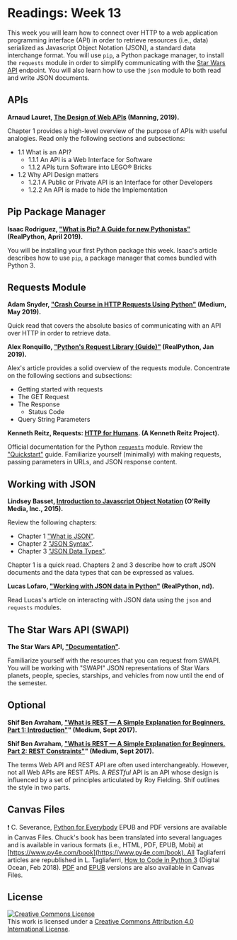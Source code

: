 # Readings: Week 13

This week you will learn how to connect over HTTP to a web application programming interface (API)
in order to retrieve resources (i.e., data) serialized as Javascript Object Notation (JSON), a
standard data interchange format. You will use `pip`, a Python package manager, to install the
`requests` module in order to simplify communicating with the [Star Wars API](https://swapi.co/)
endpoint. You will also learn how to use the `json` module to both read and write JSON documents.

## APIs

**Arnaud Lauret, [The Design of Web APIs](https://learning.oreilly.com/library/view/the-design-of/9781617295102/OEBPS/Text/c01.xhtml#h1-295102c01-0001) (Manning, 2019).**

Chapter 1 provides a high-level overview of the purpose of APIs with useful analogies. Read only the following sections and subsections:

* 1.1 What is an API?
  * 1.1.1 An API is a Web Interface for Software
  * 1.1.2 APIs turn Software into LEGO® Bricks
* 1.2 Why API Design matters
  * 1.2.1 A Public or Private API is an Interface for other Developers
  * 1.2.2 An API is made to hide the Implementation

## Pip Package Manager

**Isaac Rodriguez, ["What is Pip? A Guide for new Pythonistas"](https://realpython.com/what-is-pip/) (RealPython, April 2019).**

You will be installing your first Python package this week.  Isaac's article describes how to use `pip`, a package manager that comes bundled with Python 3.

## Requests Module

**Adam Snyder, ["Crash Course in HTTP Requests Using Python"](https://medium.com/better-programming/crash-course-in-http-requests-using-python-59246373a187) (Medium, May 2019).**

Quick read that covers the absolute basics of communicating with an API over HTTP in order to retrieve data.

**Alex Ronquillo, ["Python's Request Library (Guide)"](https://realpython.com/python-requests/) (RealPython, Jan 2019).**

Alex's article provides a solid overview of the requests module. Concentrate on the following sections and subsections:

* Getting started with requests
* The GET Request
* The Response
  * Status Code
* Query String Parameters

**Kenneth Reitz, Requests: [HTTP for Humans](https://requests.kennethreitz.org/en/master/). (A Kenneth Reitz Project).**

Official documentation for the Python [`requests`](https://pypi.org/project/requests/) module.  Review the ["Quickstart"](https://requests.kennethreitz.org/en/master/user/quickstart/) guide.  Familiarize yourself (minimally) with making requests, passing parameters in URLs, and JSON response content.

## Working with JSON

**Lindsey Basset, [Introduction to Javascript Object Notation](https://learning.oreilly.com/library/view/introduction-to-javascript/9781491929476/) (O'Reilly Media, Inc., 2015).**

Review the following chapters:

* Chapter 1 ["What is JSON"](https://learning.oreilly.com/library/view/introduction-to-javascript/9781491929476/ch01.html).
* Chapter 2 ["JSON Syntax"](https://learning.oreilly.com/library/view/introduction-to-javascript/9781491929476/ch02.html#chapter_jsonsyntax).
* Chapter 3 ["JSON Data Types"](https://learning.oreilly.com/library/view/introduction-to-javascript/9781491929476/ch03.html#chapter_jsondatatypes).

Chapter 1 is a quick read.  Chapters 2 and 3 describe how to craft JSON documents and the data types that can be expressed as values.

**Lucas Lofaro, ["Working with JSON data in Python"](https://realpython.com/python-json/) (RealPython, nd).**

Read Lucas's article on interacting with JSON data using the `json` and `requests` modules.

## The Star Wars API (SWAPI)

**The Star Wars API, ["Documentation"](https://swapi.co/documentation).**

Familiarize yourself with the resources that you can request from SWAPI. You will be working with
"SWAPI" JSON representations of Star Wars planets, people, species, starships, and vehicles from
now until the end of the semester.

## Optional

**Shif Ben Avraham, ["What is REST — A Simple Explanation for Beginners, Part 1: Introduction"](https://medium.com/extend/what-is-rest-a-simple-explanation-for-beginners-part-1-introduction-b4a072f8740f)" (Medium, Sept 2017).**

**Shif Ben Avraham, ["What is REST — A Simple Explanation for Beginners, Part 2: REST Constraints"](https://medium.com/extend/what-is-rest-a-simple-explanation-for-beginners-part-2-rest-constraints-129a4b69a582)" (Medium, Sept 2017).**

The terms Web API and REST API are often used interchangeably. However, not all Web APIs are REST APIs. A _RESTful_ API is an API whose design is influenced by a set of principles articulated by Roy Fielding. Shif outlines the style in two parts.

## Canvas Files

:exclamation: C. Severance, [Python for Everybody](https://www.py4e.com/book) EPUB and PDF versions are available in Canvas Files. Chuck's book has been translated into several languages and is available in various formats (i.e., HTML, PDF, EPUB, Mobi) at [https://www.py4e.com/book](https://www.py4e.com/book). All Tagliaferri articles are republished in L. Tagliaferri, [How to Code in Python 3](https://www.digitalocean.com/community/books/digitalocean-ebook-how-to-code-in-python) (Digital Ocean, Feb 2018). [PDF](https://do.co/python-book-pdf) and [EPUB](https://do.co/python-book-epub) versions are also available in Canvas Files.

## License

<a rel="license" href="http://creativecommons.org/licenses/by/4.0/"><img alt="Creative Commons License" style="border-width:0" src="https://i.creativecommons.org/l/by/4.0/88x31.png" /></a><br />This work is licensed under a <a rel="license" href="http://creativecommons.org/licenses/by/4.0/">Creative Commons Attribution 4.0 International License</a>.